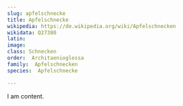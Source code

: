 ```yaml
---
slug: apfelschnecke
title: Apfelschnecke
wikipedia: https://de.wikipedia.org/wiki/Apfelschnecken
wikidata: Q27380
latin:
image: 
class: Schnecken
order:  Architaenioglossa
family:  Apfelschnecken
species:  Apfelschnecke

---
```


I am content.
